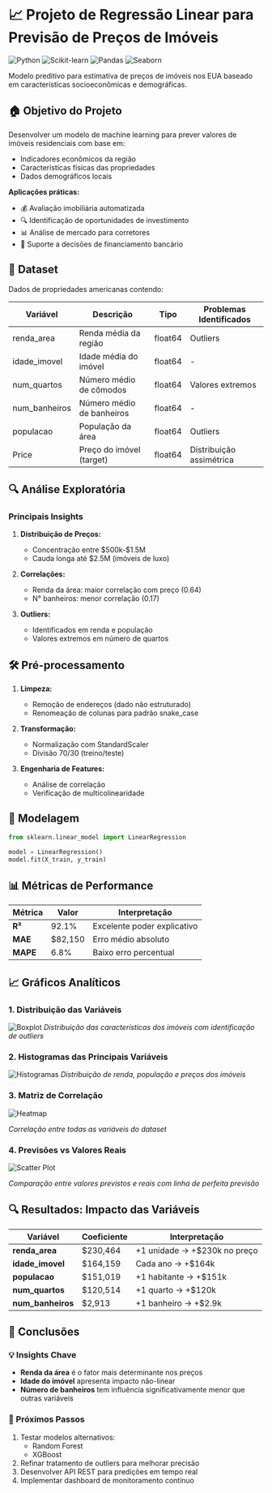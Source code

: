 # 📈 Projeto de Regressão Linear para Previsão de Preços de Imóveis

![Python](https://img.shields.io/badge/Python-3.8%2B-blue)
![Scikit-learn](https://img.shields.io/badge/Scikit--learn-1.0.2-orange)
![Pandas](https://img.shields.io/badge/Pandas-1.4.0-red)
![Seaborn](https://img.shields.io/badge/Seaborn-0.11.2-lightgrey)

Modelo preditivo para estimativa de preços de imóveis nos EUA baseado em características socioeconômicas e demográficas.

## 🏠 Objetivo do Projeto

Desenvolver um modelo de machine learning para prever valores de imóveis residenciais com base em:
- Indicadores econômicos da região
- Características físicas das propriedades
- Dados demográficos locais

**Aplicações práticas:**
- 💰 Avaliação imobiliária automatizada
- 🔍 Identificação de oportunidades de investimento
- 📊 Análise de mercado para corretores
- 🏦 Suporte a decisões de financiamento bancário

## 📁 Dataset

Dados de propriedades americanas contendo:

| Variável | Descrição | Tipo | Problemas Identificados |
|----------|-----------|------|-------------------------|
| renda_area | Renda média da região | float64 | Outliers |
| idade_imovel | Idade média do imóvel | float64 | - |
| num_quartos | Número médio de cômodos | float64 | Valores extremos |
| num_banheiros | Número médio de banheiros | float64 | - |
| populacao | População da área | float64 | Outliers |
| Price | Preço do imóvel (target) | float64 | Distribuição assimétrica |

## 🔍 Análise Exploratória

### Principais Insights

1. **Distribuição de Preços:**
   - Concentração entre \$500k-\$1.5M
   - Cauda longa até \$2.5M (imóveis de luxo)

2. **Correlações:**
   - Renda da área: maior correlação com preço (0.64)
   - N° banheiros: menor correlação (0.17)

3. **Outliers:**
   - Identificados em renda e população
   - Valores extremos em número de quartos

## 🛠️ Pré-processamento

1. **Limpeza:**
   - Remoção de endereços (dado não estruturado)
   - Renomeação de colunas para padrão snake_case

2. **Transformação:**
   - Normalização com StandardScaler
   - Divisão 70/30 (treino/teste)

3. **Engenharia de Features:**
   - Análise de correlação
   - Verificação de multicolinearidade

## 🤖 Modelagem

```python
from sklearn.linear_model import LinearRegression

model = LinearRegression()
model.fit(X_train, y_train)
```
## 📊 Métricas de Performance

| Métrica       | Valor     | Interpretação                     |
|---------------|-----------|-----------------------------------|
| **R²**        | 92.1%     | Excelente poder explicativo       |
| **MAE**       | $82,150   | Erro médio absoluto               |
| **MAPE**      | 6.8%      | Baixo erro percentual             |

## 📈 Gráficos Analíticos

### 1. Distribuição das Variáveis
![Boxplot](https://github.com/maxMitsuya/analise_mercado_imoveis/blob/main/boxplot.png)
*Distribuição das características dos imóveis com identificação de outliers*

### 2. Histogramas das Principais Variáveis
![Histogramas](https://github.com/maxMitsuya/analise_mercado_imoveis/blob/main/histograma.png)
*Distribuição de renda, população e preços dos imóveis*

### 3. Matriz de Correlação
![Heatmap](https://github.com/maxMitsuya/analise_mercado_imoveis/blob/main/heatmap.png)

*Correlação entre todas as variáveis do dataset*

### 4. Previsões vs Valores Reais
![Scatter Plot](https://github.com/maxMitsuya/analise_mercado_imoveis/blob/main/resultado_previsao.png)

*Comparação entre valores previstos e reais com linha de perfeita previsão*

## 🔍 Resultados: Impacto das Variáveis

| Variável        | Coeficiente | Interpretação                     |
|-----------------|-------------|-----------------------------------|
| **renda_area**  | $230,464    | +1 unidade → +$230k no preço      |
| **idade_imovel**| $164,159    | Cada ano → +$164k                 |
| **populacao**   | $151,019    | +1 habitante → +$151k             |
| **num_quartos** | $120,514    | +1 quarto → +$120k                |
| **num_banheiros**| $2,913     | +1 banheiro → +$2.9k              |

## 📌 Conclusões

### 💡 Insights Chave
- **Renda da área** é o fator mais determinante nos preços
- **Idade do imóvel** apresenta impacto não-linear
- **Número de banheiros** tem influência significativamente menor que outras variáveis

### 🚀 Próximos Passos
1. Testar modelos alternativos:
   - Random Forest
   - XGBoost
2. Refinar tratamento de outliers para melhorar precisão
3. Desenvolver API REST para predições em tempo real
4. Implementar dashboard de monitoramento contínuo
